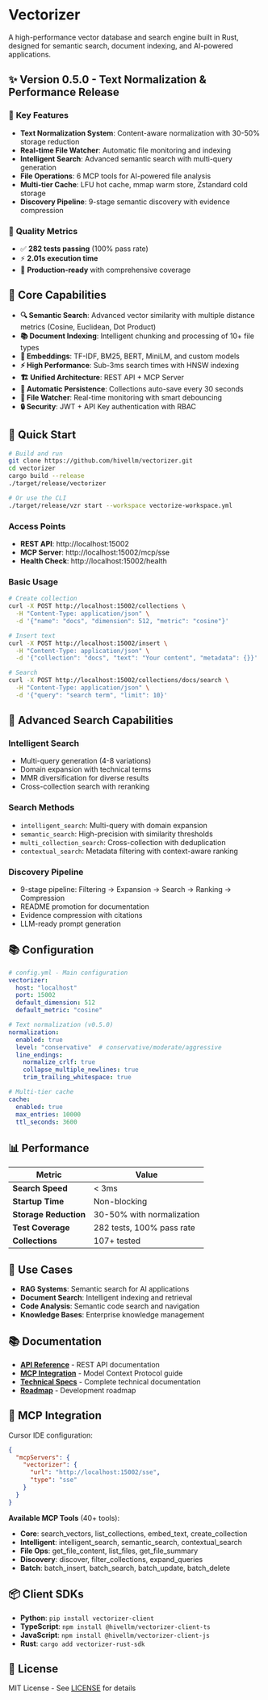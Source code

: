 # Vectorizer

A high-performance vector database and search engine built in Rust, designed for semantic search, document indexing, and AI-powered applications.

## ✨ **Version 0.5.0 - Text Normalization & Performance Release**

### 🎯 **Key Features**
- **Text Normalization System**: Content-aware normalization with 30-50% storage reduction
- **Real-time File Watcher**: Automatic file monitoring and indexing
- **Intelligent Search**: Advanced semantic search with multi-query generation
- **File Operations**: 6 MCP tools for AI-powered file analysis
- **Multi-tier Cache**: LFU hot cache, mmap warm store, Zstandard cold storage
- **Discovery Pipeline**: 9-stage semantic discovery with evidence compression

### 🧪 **Quality Metrics**
- ✅ **282 tests passing** (100% pass rate)
- ⚡ **2.01s execution time**
- 🎯 **Production-ready** with comprehensive coverage

## 🌟 **Core Capabilities**

- **🔍 Semantic Search**: Advanced vector similarity with multiple distance metrics (Cosine, Euclidean, Dot Product)
- **📚 Document Indexing**: Intelligent chunking and processing of 10+ file types
- **🧠 Embeddings**: TF-IDF, BM25, BERT, MiniLM, and custom models
- **⚡ High Performance**: Sub-3ms search times with HNSW indexing
- **🏗️ Unified Architecture**: REST API + MCP Server
- **💾 Automatic Persistence**: Collections auto-save every 30 seconds
- **👀 File Watcher**: Real-time monitoring with smart debouncing
- **🔒 Security**: JWT + API Key authentication with RBAC

## 🚀 **Quick Start**

```bash
# Build and run
git clone https://github.com/hivellm/vectorizer.git
cd vectorizer
cargo build --release
./target/release/vectorizer

# Or use the CLI
./target/release/vzr start --workspace vectorize-workspace.yml
```

### **Access Points**
- **REST API**: http://localhost:15002
- **MCP Server**: http://localhost:15002/mcp/sse
- **Health Check**: http://localhost:15002/health

### **Basic Usage**
```bash
# Create collection
curl -X POST http://localhost:15002/collections \
  -H "Content-Type: application/json" \
  -d '{"name": "docs", "dimension": 512, "metric": "cosine"}'

# Insert text
curl -X POST http://localhost:15002/insert \
  -H "Content-Type: application/json" \
  -d '{"collection": "docs", "text": "Your content", "metadata": {}}'

# Search
curl -X POST http://localhost:15002/collections/docs/search \
  -H "Content-Type: application/json" \
  -d '{"query": "search term", "limit": 10}'
```

## 🧠 **Advanced Search Capabilities**

### **Intelligent Search**
- Multi-query generation (4-8 variations)
- Domain expansion with technical terms
- MMR diversification for diverse results
- Cross-collection search with reranking

### **Search Methods**
- `intelligent_search`: Multi-query with domain expansion
- `semantic_search`: High-precision with similarity thresholds
- `multi_collection_search`: Cross-collection with deduplication
- `contextual_search`: Metadata filtering with context-aware ranking

### **Discovery Pipeline**
- 9-stage pipeline: Filtering → Expansion → Search → Ranking → Compression
- README promotion for documentation
- Evidence compression with citations
- LLM-ready prompt generation

## 📚 **Configuration**

```yaml
# config.yml - Main configuration
vectorizer:
  host: "localhost"
  port: 15002
  default_dimension: 512
  default_metric: "cosine"

# Text normalization (v0.5.0)
normalization:
  enabled: true
  level: "conservative"  # conservative/moderate/aggressive
  line_endings:
    normalize_crlf: true
    collapse_multiple_newlines: true
    trim_trailing_whitespace: true

# Multi-tier cache
cache:
  enabled: true
  max_entries: 10000
  ttl_seconds: 3600
```

## 📊 **Performance**

| Metric | Value |
|--------|-------|
| **Search Speed** | < 3ms |
| **Startup Time** | Non-blocking |
| **Storage Reduction** | 30-50% with normalization |
| **Test Coverage** | 282 tests, 100% pass rate |
| **Collections** | 107+ tested |

## 🎯 **Use Cases**

- **RAG Systems**: Semantic search for AI applications
- **Document Search**: Intelligent indexing and retrieval
- **Code Analysis**: Semantic code search and navigation
- **Knowledge Bases**: Enterprise knowledge management

## 📚 **Documentation**

- **[API Reference](./docs/api/)** - REST API documentation
- **[MCP Integration](./docs/specs/MCP_INTEGRATION.md)** - Model Context Protocol guide
- **[Technical Specs](./docs/specs/)** - Complete technical documentation
- **[Roadmap](./docs/specs/ROADMAP.md)** - Development roadmap

## 🔧 **MCP Integration**

Cursor IDE configuration:

```json
{
  "mcpServers": {
    "vectorizer": {
      "url": "http://localhost:15002/sse",
      "type": "sse"
    }
  }
}
```

**Available MCP Tools** (40+ tools):
- **Core**: search_vectors, list_collections, embed_text, create_collection
- **Intelligent**: intelligent_search, semantic_search, contextual_search
- **File Ops**: get_file_content, list_files, get_file_summary
- **Discovery**: discover, filter_collections, expand_queries
- **Batch**: batch_insert, batch_search, batch_update, batch_delete

## 📦 **Client SDKs**

- **Python**: `pip install vectorizer-client`
- **TypeScript**: `npm install @hivellm/vectorizer-client-ts`
- **JavaScript**: `npm install @hivellm/vectorizer-client-js`
- **Rust**: `cargo add vectorizer-rust-sdk`

## 📄 **License**

MIT License - See [LICENSE](./LICENSE) for details